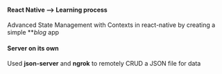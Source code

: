#### React Native --> Learning process
Advanced State Management with Contexts in react-native by creating a simple ***blog* app

#### Server on its own
Used **json-server** and **ngrok** to remotely CRUD a JSON file for data